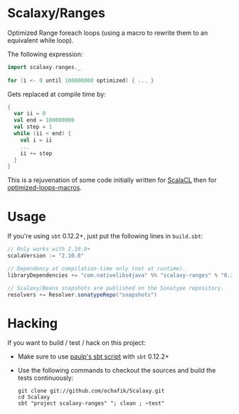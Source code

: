 # Scalaxy/Ranges

Optimized Range foreach loops (using a macro to rewrite them to an equivalent while loop).

The following expression:
```scala
import scalaxy.ranges._
    
for (i <- 0 until 100000000 optimized) { ... }
```
Gets replaced at compile time by:
```scala
{
  var ii = 0
  val end = 100000000
  val step = 1
  while (ii < end) {
    val i = ii
    ...
    ii += step
  }
}
```
    
This is a rejuvenation of some code initially written for [ScalaCL](http://scalacl.googlecode.com/) then for [optimized-loops-macros](https://github.com/ochafik/optimized-loops-macros).

# Usage

If you're using `sbt` 0.12.2+, just put the following lines in `build.sbt`:
```scala
// Only works with 2.10.0+
scalaVersion := "2.10.0"

// Dependency at compilation-time only (not at runtime).
libraryDependencies += "com.nativelibs4java" %% "scalaxy-ranges" % "0.3-SNAPSHOT" % "provided"

// Scalaxy/Beans snapshots are published on the Sonatype repository.
resolvers += Resolver.sonatypeRepo("snapshots")
```
    
# Hacking

If you want to build / test / hack on this project:
- Make sure to use [paulp's sbt script](https://github.com/paulp/sbt-extras) with `sbt` 0.12.2+
- Use the following commands to checkout the sources and build the tests continuously: 

    ```
    git clone git://github.com/ochafik/Scalaxy.git
    cd Scalaxy
    sbt "project scalaxy-ranges" "; clean ; ~test"
    ```

